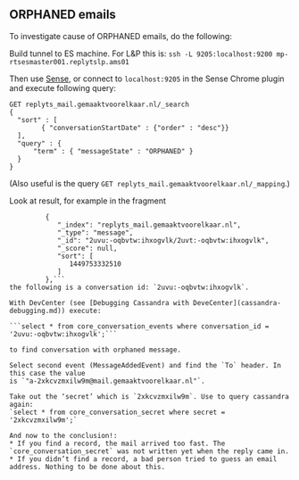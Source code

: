 ORPHANED emails
---------------

To investigate cause of ORPHANED emails, do the following:

Build tunnel to ES machine. For L&P this is: `ssh -L 9205:localhost:9200 mp-rtsesmaster001.replytslp.ams01`

Then use [Sense](http://localhost:9205/_plugin/marvel/sense/index.html), or connect to `localhost:9205` in the
Sense Chrome plugin and execute following query:

```
GET replyts_mail.gemaaktvoorelkaar.nl/_search
{
  "sort" : [
        { "conversationStartDate" : {"order" : "desc"}}
  ],
  "query" : {
      "term" : { "messageState" : "ORPHANED" }
  }
}
```

(Also useful is the query `GET replyts_mail.gemaaktvoorelkaar.nl/_mapping`.)

Look at result, for example in the fragment
```"hits": [
         {
            "_index": "replyts_mail.gemaaktvoorelkaar.nl",
            "_type": "message",
            "_id": "2uvu:-oqbvtw:ihxogvlk/2uvt:-oqbvtw:ihxogvlk",
            "_score": null,
            "sort": [
               1449753332510
            ]
         },```
the following is a conversation id: `2uvu:-oqbvtw:ihxogvlk`.

With DevCenter (see [Debugging Cassandra with DeveCenter](cassandra-debugging.md)) execute:

```select * from core_conversation_events where conversation_id = '2uvu:-oqbvtw:ihxogvlk';```

to find conversation with orphaned message.

Select second event (MessageAddedEvent) and find the `To` header. In this case the value
is `"a-2xkcvzmxilw9m@mail.gemaaktvoorelkaar.nl"`.

Take out the ‘secret’ which is `2xkcvzmxilw9m`. Use to query cassandra again:
`select * from core_conversation_secret where secret = '2xkcvzmxilw9m';`

And now to the conclusion!:
* If you find a record, the mail arrived too fast. The `core_conversation_secret` was not written yet when the reply came in.
* If you didn’t find a record, a bad person tried to guess an email address. Nothing to be done about this.